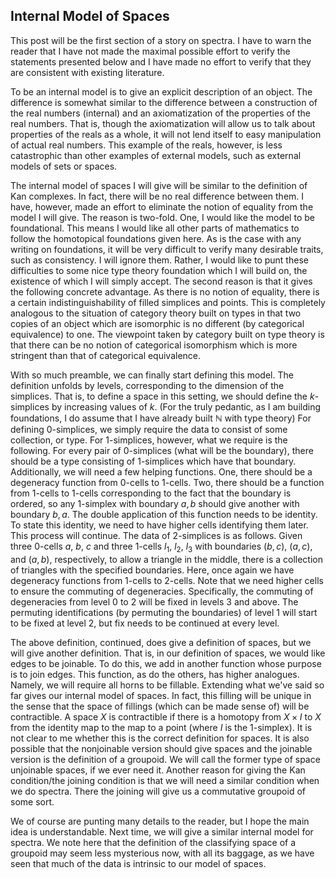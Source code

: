 ## Internal Model of Spaces

This post will be the first section of a story on spectra. I have to warn the reader that I have not made the maximal possible effort to verify the statements presented below and I have made no effort to verify that they are consistent with existing literature.

To be an internal model is to give an explicit description of an object. The difference is somewhat similar to the difference between a construction of the real numbers (internal) and an axiomatization of the properties of the real numbers. That is, though the axiomatization will allow us to talk about properties of the reals as a whole, it will not lend itself to easy manipulation of actual real numbers. This example of the reals, however, is less catastrophic than other examples of external models, such as external models of sets or spaces.

The internal model of spaces I will give will be similar to the definition of Kan complexes. In fact, there will be no real difference between them. I have, however, made an effort to eliminate the notion of equality from the model I will give. The reason is two-fold. One, I would like the model to be foundational. This means I would like all other parts of mathematics to follow the homotopical foundations given here. As is the case with any writing on foundations, it will be very difficult to verify many desirable traits, such as consistency. I will ignore them. Rather, I would like to punt these difficulties to some nice type theory foundation which I will build on, the existence of which I will simply accept. The second reason is that it gives the following concrete advantage. As there is no notion of equality, there is a certain indistinguishability of filled simplices and points. This is completely analogous to the situation of category theory built on types in that two copies of an object which are isomorphic is no different (by categorical equivalence) to one. The viewpoint taken by category built on type theory is that there can be no notion of categorical isomorphism which is more stringent than that of categorical equivalence.

With so much preamble, we can finally start defining this model. The definition unfolds by levels, corresponding to the dimension of the simplices. That is, to define a space in this setting, we should define the $k$-simplices by increasing values of $k$. (For the truly pedantic, as I am building foundations, I do assume that I have already built $\mathbb{N}$ with type theory) For defining $0$-simplices, we simply require the data to consist of some collection, or type. For $1$-simplices, however, what we require is the following. For every pair of $0$-simplices (what will be the boundary), there should be a type consisting of $1$-simplices which have that boundary. Additionally, we will need a few helping functions. One, there should be a degeneracy function from $0$-cells to $1$-cells. Two, there should be a function from $1$-cells to $1$-cells corresponding to the fact that the boundary is ordered, so any $1$-simplex with boundary $a,b$ should give another with boundary $b,a$. The double application of this function needs to be identity. To state this identity, we need to have higher cells identifying them later. This process will continue. The data of $2$-simplices is as follows. Given three $0$-cells $a$, $b$, $c$ and three $1$-cells $l_1$, $l_2$, $l_3$ with boundaries $(b,c)$, $(a,c)$, and $(a,b)$, respectively, to allow a triangle in the middle, there is a collection of triangles with the specified boundaries. Here, once again we have degeneracy functions from $1$-cells to $2$-cells. Note that we need higher cells to ensure the commuting of degeneracies. Specifically, the commuting of degeneracies from level $0$ to $2$ will be fixed in levels $3$ and above. The permuting identifications (by permuting the boundaries) of level $1$ will start to be fixed at level $2$, but fix needs to be continued at every level.

The above definition, continued, does give a definition of spaces, but we will give another definition. That is, in our definition of spaces, we would like edges to be joinable. To do this, we add in another function whose purpose is to join edges. This function, as do the others, has higher analogues. Namely, we will require all horns to be fillable. Extending what we've said so far gives our internal model of spaces. In fact, this filling will be unique in the sense that the space of fillings (which can be made sense of) will be contractible. A space $X$ is contractible if there is a homotopy from $X \times I$ to $X$ from the identity map to the map to a point (where $I$ is the $1$-simplex). It is not clear to me whether this is the correct definition for spaces. It is also possible that the nonjoinable version should give spaces and the joinable version is the definition of a groupoid. We will call the former type of space unjoinable spaces, if we ever need it. Another reason for giving the Kan condition/the joining condition is that we will need a similar condition when we do spectra. There the joining will give us a commutative groupoid of some sort.

We of course are punting many details to the reader, but I hope the main idea is understandable. Next time, we will give a similar internal model for spectra. We note here that the definition of the classifying space of a groupoid may seem less mysterious now, with all its baggage, as we have seen that much of the data is intrinsic to our model of spaces.
